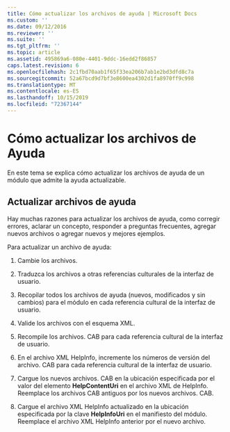 ```yaml
---
title: Cómo actualizar los archivos de ayuda | Microsoft Docs
ms.custom: ''
ms.date: 09/12/2016
ms.reviewer: ''
ms.suite: ''
ms.tgt_pltfrm: ''
ms.topic: article
ms.assetid: 495869a6-080e-4401-9ddc-16edd2f86857
caps.latest.revision: 6
ms.openlocfilehash: 2c1fbd70aab1f65f33ea206b7ab1e2bd3dfd8c7a
ms.sourcegitcommit: 52a67bcd9d7bf3e8600ea4302d1fa8970ff9c998
ms.translationtype: MT
ms.contentlocale: es-ES
ms.lasthandoff: 10/15/2019
ms.locfileid: "72367144"
---
```

# <a name="how-to-update-help-files"></a>Cómo actualizar los archivos de Ayuda

En este tema se explica cómo actualizar los archivos de ayuda de un módulo que admite la ayuda actualizable.

## <a name="updating-help-files"></a>Actualizar archivos de ayuda

Hay muchas razones para actualizar los archivos de ayuda, como corregir errores, aclarar un concepto, responder a preguntas frecuentes, agregar nuevos archivos o agregar nuevos y mejores ejemplos.

Para actualizar un archivo de ayuda:

1. Cambie los archivos.

2. Traduzca los archivos a otras referencias culturales de la interfaz de usuario.

3. Recopilar todos los archivos de ayuda (nuevos, modificados y sin cambios) para el módulo en cada referencia cultural de la interfaz de usuario.

4. Valide los archivos con el esquema XML.

5. Recompile los archivos. CAB para cada referencia cultural de la interfaz de usuario.

6. En el archivo XML HelpInfo, incremente los números de versión del archivo. CAB para cada referencia cultural de la interfaz de usuario.

7. Cargue los nuevos archivos. CAB en la ubicación especificada por el valor del elemento **HelpContentUri** en el archivo XML de HelpInfo. Reemplace los archivos CAB antiguos por los nuevos archivos. CAB.

8. Cargue el archivo XML HelpInfo actualizado en la ubicación especificada por la clave **HelpInfoUri** en el manifiesto del módulo. Reemplace el archivo XML HelpInfo anterior por el nuevo archivo.
